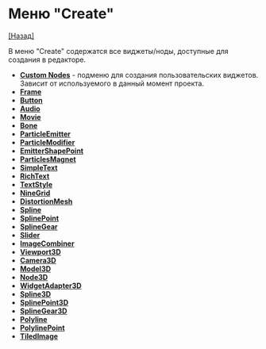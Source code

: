 # Меню "Create"

[[Назад]](@MenuBar.MenuBar)

В меню "Create" содержатся все виджеты/ноды, доступные для создания в редакторе.

* **[Custom Nodes]()** - подменю для создания пользовательских виджетов. Зависит от используемого в данный момент проекта.
* **[Frame](@Node.Frame)**
* **[Button](@Node.Button)**
* **[Audio](@Node.Audio)**
* **[Movie](@Node.Movie)**
* **[Bone](@Node.Bone)**
* **[ParticleEmitter](@Node.Particles.ParticleEmitter)**
* **[ParticleModifier](@Node.Particles.ParticleModifier)**
* **[EmitterShapePoint](@Node.Particles.EmitterShapePoint)**
* **[ParticlesMagnet](@Node.Particles.ParticlesMagnet)**
* **[SimpleText](@Node.Text.SimpleText)**
* **[RichText](@Node.Text.RichText)**
* **[TextStyle](@Node.Text.TextStyle)**
* **[NineGrid](@Node.Image.NineGrid)**
* **[DistortionMesh](@Node.Image.DistortionMesh)**
* **[Spline](@Node.Spline.Spline)**
* **[SplinePoint](@Node.Spline.SplinePoint)**
* **[SplineGear](@Node.Spline.SplineGear)**
* **[Slider](@Node.Slider)**
* **[ImageCombiner](@Node.ImageCombiner)**
* **[Viewport3D](@Node.3D.Viewport3D)**
* **[Camera3D](@Node.3D.Camera3D)**
* **[Model3D](@Node.3D.Model3D)**
* **[Node3D](@Node.3D.Node3D)**
* **[WidgetAdapter3D](@Node.3D.WidgetAdapter3D)**
* **[Spline3D](@Node.3D.Spline3D.Spline3D)**
* **[SplinePoint3D](@Node.3D.Spline3D.SplinePoint3D)**
* **[SplineGear3D](@Node.3D.Spline3D.SplineGear3D)**
* **[Polyline](@Node.Polyline)**
* **[PolylinePoint](@Node.PolylinePoint)**
* **[TiledImage](@Node.Image.TiledImage)**
